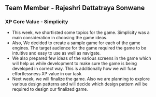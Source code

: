## Team Member - Rajeshri Dattatraya Sonwane

### XP Core Value - Simplicity

* This week, we shortlisted some topics for the game.  Simplicity was a main consideration in choosing the game ideas.
* Also, We decided to create a sample game for each of the game engines. The target audience for the game required the game to be intuitive and easy to use as well as navigate. 
* We also prepared few ideas of the various screens in the game which will help us while development to make sure the game is being developed in correct way. This is additionally how we will fuse effortlessness XP value in our task.
* Next week, we will finalize the game. Also we are planning to explore various design patterns and will decide which design pattern will be required to design our finalized game.